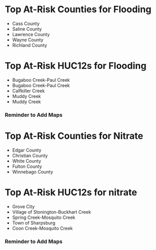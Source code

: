 # Top At-Risk Counties for Flooding
  - Cass County
  - Saline County
  - Lawrence County
  - Wayne County
  - Richland County


# Top At-Risk HUC12s for Flooding
  - Bugaboo Creek-Paul Creek
  - Bugaboo Creek-Paul Creek
  - Calfkiller Creek
  - Muddy Creek
  - Muddy Creek


### Reminder to Add Maps

# Top At-Risk Counties for Nitrate
  - Edgar County
  - Christian County
  - White County
  - Fulton County
  - Winnebago County


# Top At-Risk HUC12s for nitrate
  - Grove City
  - Village of Stonington-Buckhart Creek
  - Spring Creek-Mosquito Creek
  - Town of Sharpsburg
  - Coon Creek-Mosquito Creek


### Reminder to Add Maps
